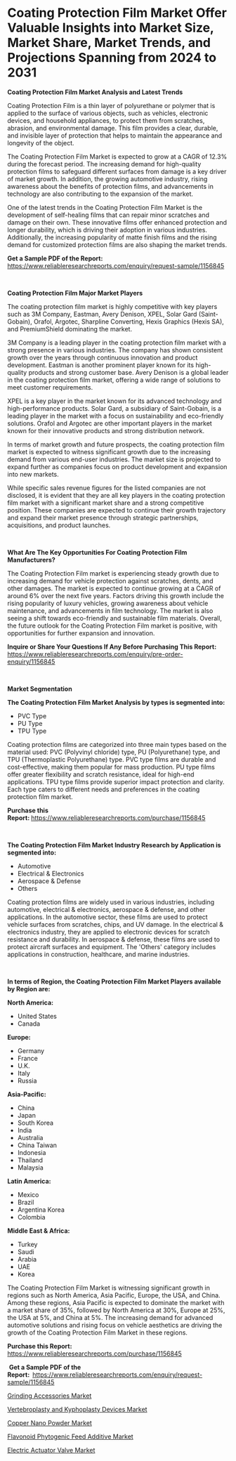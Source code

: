 <p><h1>Coating Protection Film Market Offer Valuable Insights into Market Size, Market Share, Market Trends, and Projections Spanning from 2024 to 2031</h1></p><p><strong>Coating Protection Film Market Analysis and Latest Trends</strong></p>
<p><p>Coating Protection Film is a thin layer of polyurethane or polymer that is applied to the surface of various objects, such as vehicles, electronic devices, and household appliances, to protect them from scratches, abrasion, and environmental damage. This film provides a clear, durable, and invisible layer of protection that helps to maintain the appearance and longevity of the object.</p><p>The Coating Protection Film Market is expected to grow at a CAGR of 12.3% during the forecast period. The increasing demand for high-quality protection films to safeguard different surfaces from damage is a key driver of market growth. In addition, the growing automotive industry, rising awareness about the benefits of protection films, and advancements in technology are also contributing to the expansion of the market.</p><p>One of the latest trends in the Coating Protection Film Market is the development of self-healing films that can repair minor scratches and damage on their own. These innovative films offer enhanced protection and longer durability, which is driving their adoption in various industries. Additionally, the increasing popularity of matte finish films and the rising demand for customized protection films are also shaping the market trends.</p></p>
<p><strong>Get a Sample PDF of the Report:&nbsp;</strong> <a href="https://www.reliableresearchreports.com/enquiry/request-sample/1156845">https://www.reliableresearchreports.com/enquiry/request-sample/1156845</a></p>
<p>&nbsp;</p>
<p><strong>Coating Protection Film Major Market Players</strong></p>
<p><p>The coating protection film market is highly competitive with key players such as 3M Company, Eastman, Avery Denison, XPEL, Solar Gard (Saint-Gobain), Orafol, Argotec, Sharpline Converting, Hexis Graphics (Hexis SA), and PremiumShield dominating the market.</p><p>3M Company is a leading player in the coating protection film market with a strong presence in various industries. The company has shown consistent growth over the years through continuous innovation and product development. Eastman is another prominent player known for its high-quality products and strong customer base. Avery Denison is a global leader in the coating protection film market, offering a wide range of solutions to meet customer requirements.</p><p>XPEL is a key player in the market known for its advanced technology and high-performance products. Solar Gard, a subsidiary of Saint-Gobain, is a leading player in the market with a focus on sustainability and eco-friendly solutions. Orafol and Argotec are other important players in the market known for their innovative products and strong distribution network.</p><p>In terms of market growth and future prospects, the coating protection film market is expected to witness significant growth due to the increasing demand from various end-user industries. The market size is projected to expand further as companies focus on product development and expansion into new markets.</p><p>While specific sales revenue figures for the listed companies are not disclosed, it is evident that they are all key players in the coating protection film market with a significant market share and a strong competitive position. These companies are expected to continue their growth trajectory and expand their market presence through strategic partnerships, acquisitions, and product launches.</p></p>
<p>&nbsp;</p>
<p><strong>What Are The Key Opportunities For Coating Protection Film Manufacturers?</strong></p>
<p><p>The Coating Protection Film market is experiencing steady growth due to increasing demand for vehicle protection against scratches, dents, and other damages. The market is expected to continue growing at a CAGR of around 6% over the next five years. Factors driving this growth include the rising popularity of luxury vehicles, growing awareness about vehicle maintenance, and advancements in film technology. The market is also seeing a shift towards eco-friendly and sustainable film materials. Overall, the future outlook for the Coating Protection Film market is positive, with opportunities for further expansion and innovation.</p></p>
<p><strong>Inquire or Share Your Questions If Any Before Purchasing This Report:</strong> <a href="https://www.reliableresearchreports.com/enquiry/pre-order-enquiry/1156845">https://www.reliableresearchreports.com/enquiry/pre-order-enquiry/1156845</a></p>
<p>&nbsp;</p>
<p><strong>Market Segmentation</strong></p>
<p><strong>The Coating Protection Film Market Analysis by types is segmented into:</strong></p>
<p><ul><li>PVC Type</li><li>PU Type</li><li>TPU Type</li></ul></p>
<p><p>Coating protection films are categorized into three main types based on the material used: PVC (Polyvinyl chloride) type, PU (Polyurethane) type, and TPU (Thermoplastic Polyurethane) type. PVC type films are durable and cost-effective, making them popular for mass production. PU type films offer greater flexibility and scratch resistance, ideal for high-end applications. TPU type films provide superior impact protection and clarity. Each type caters to different needs and preferences in the coating protection film market.</p></p>
<p><strong>Purchase this Report:&nbsp;</strong><a href="https://www.reliableresearchreports.com/purchase/1156845">https://www.reliableresearchreports.com/purchase/1156845</a></p>
<p>&nbsp;</p>
<p><strong>The Coating Protection Film Market Industry Research by Application is segmented into:</strong></p>
<p><ul><li>Automotive</li><li>Electrical & Electronics</li><li>Aerospace & Defense</li><li>Others</li></ul></p>
<p><p>Coating protection films are widely used in various industries, including automotive, electrical & electronics, aerospace & defense, and other applications. In the automotive sector, these films are used to protect vehicle surfaces from scratches, chips, and UV damage. In the electrical & electronics industry, they are applied to electronic devices for scratch resistance and durability. In aerospace & defense, these films are used to protect aircraft surfaces and equipment. The 'Others' category includes applications in construction, healthcare, and marine industries.</p></p>
<p>&nbsp;</p>
<p><strong>In terms of Region, the Coating Protection Film Market Players available by Region are:</strong></p>
<p>
    <p> <strong> North America: </strong>
        <ul>
            <li>United States</li>
            <li>Canada</li>
        </ul>
        </p> 
    <p> <strong> Europe: </strong>
        <ul>
            <li>Germany</li>
            <li>France</li>
            <li>U.K.</li>
            <li>Italy</li>
            <li>Russia</li>
        </ul>
        </p> 
    <p> <strong> Asia-Pacific: </strong>
        <ul>
            <li>China</li>
            <li>Japan</li>
            <li>South Korea</li>
            <li>India</li>
            <li>Australia</li>
            <li>China Taiwan</li>
            <li>Indonesia</li>
            <li>Thailand</li>
            <li>Malaysia</li>
        </ul>
        </p> 
    <p> <strong> Latin America: </strong>
        <ul>
            <li>Mexico</li>
            <li>Brazil</li>
            <li>Argentina Korea</li>
            <li>Colombia</li>
        </ul>
        </p> 
    <p> <strong> Middle East & Africa: </strong>
        <ul>
            <li>Turkey</li>
            <li>Saudi</li>
            <li>Arabia</li>
            <li>UAE</li>
            <li>Korea</li>
        </ul>
    </p>
    </p>
<p><p>The Coating Protection Film Market is witnessing significant growth in regions such as North America, Asia Pacific, Europe, the USA, and China. Among these regions, Asia Pacific is expected to dominate the market with a market share of 35%, followed by North America at 30%, Europe at 25%, the USA at 5%, and China at 5%. The increasing demand for advanced automotive solutions and rising focus on vehicle aesthetics are driving the growth of the Coating Protection Film Market in these regions.</p></p>
<p><strong>Purchase this Report: </strong><a href="https://www.reliableresearchreports.com/purchase/1156845">https://www.reliableresearchreports.com/purchase/1156845</a></p>
<p>&nbsp;<strong>Get a Sample PDF of the Report:&nbsp;&nbsp;</strong><a href="https://www.reliableresearchreports.com/enquiry/request-sample/1156845">https://www.reliableresearchreports.com/enquiry/request-sample/1156845</a></p>
<p><strong></strong></p>
<p><p><a href="https://medium.com/@joseramirez66655/grinding-accessories-market-report-reveals-the-latest-trends-and-growth-opportunities-of-this-f844a4e36543">Grinding Accessories Market</a></p><p><a href="https://github.com/WillieWoodard/Market-Research-Report-List-3/blob/main/vertebroplasty-and-kyphoplasty-devices-market.md">Vertebroplasty and Kyphoplasty Devices Market</a></p><p><a href="https://github.com/Sarissaschmalingtr6fz2739/Market-Research-Report-List-1/blob/main/copper-nano-powder-market.md">Copper Nano Powder Market</a></p><p><a href="https://issuu.com/reportprime-2/docs/flavonoid-phytogenic-feed-additive-market-size-203">Flavonoid Phytogenic Feed Additive Market</a></p><p><a href="https://medium.com/@joseramirez66655/electric-actuator-valve-market-outlook-industry-overview-and-forecast-2024-to-2031-e48b2868c0be">Electric Actuator Valve Market</a></p></p>